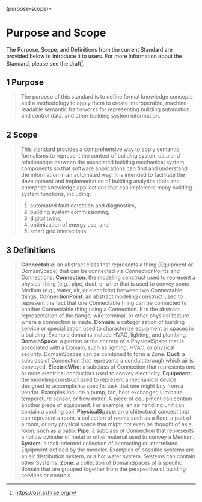 (purpose-scope)=
# Purpose and Scope

The Purpose, Scope, and Definitions from the current Standard are provided below to introduce it to users. For more information about the Standard, please see the draft[^1].

[^1]: https://osr.ashrae.org/

## 1 Purpose
>The purpose of this standard is to define formal knowledge concepts and a methodology to apply them to create interoperable, machine-readable semantic frameworks for representing building automation and control data, and other building system information.

## 2 Scope
>This standard provides a comprehensive way to apply semantic formalisms to represent the context of building system data and relationships between the associated building mechanical system components so that software applications can find and understand the information in an automated way. It is intended to facilitate the development and implementation of building analytics tools and enterprise knowledge applications that can implement many building system functions, including:
>1. automated fault detection and diagnostics,
>2. building system commissioning,
>3. digital twins,
>4. optimization of energy use, and
>5. smart grid interactions.

## 3 Definitions
>**Connectable**: an abstract class that represents a thing (Equipment or DomainSpace) that can be connected via ConnectionPoints and Connections.
>**Connection**: the modeling construct used to represent a physical thing (e.g., pipe, duct, or wire) that is used to convey some Medium (e.g., water, air, or electricity) between two Connectable things.
>**ConnectionPoint**: an abstract modeling construct used to represent the fact that one Connectable thing can be connected to another Connectable thing using a Connection. It is the abstract representation of the flange, wire terminal, or other physical feature where a connection is made.
>**Domain**: a categorization of building service or specialization used to characterize equipment or spaces in a building. Example domains include HVAC, lighting, and plumbing.
>**DomainSpace**: a portion or the entirety of a PhysicalSpace that is associated with a Domain, such as lighting, HVAC, or physical security. DomainSpaces can be combined to form a Zone.
>**Duct**: a subclass of Connection that represents a conduit through which air is conveyed.
>**ElectricWire**: a subclass of Connection that represents one or more electrical conductors used to convey electricity.
>**Equipment**: the modeling construct used to represent a mechanical device designed to accomplish a specific task that one might buy from a vendor. Examples include a pump, fan, heat exchanger, luminaire, temperature sensor, or flow meter. A piece of equipment can contain another piece of equipment. For example, an air handling unit can contain a cooling coil.
>**PhysicalSpace**: an architectural concept that can represent a room, a collection of rooms such as a floor, a part of a room, or any physical space that might not even be thought of as a room, such as a patio.
>**Pipe**: a subclass of Connection that represents a hollow cylinder of metal or other material used to convey a Medium.
>**System**: a task-oriented collection of interacting or interrelated Equipment defined by the modeler. Examples of possible systems are an air distribution system, or a hot water system. Systems can contain other Systems.
>**Zone**: a collection of DomainSpaces of a specific domain that are grouped together from the perspective of building services or controls.